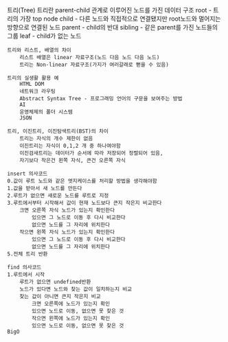 트리(Tree)
    트리란
        parent-child 관계로 이루어진 노드를 가진 데이터 구조
        root - 트리의 가장 top node
        child - 다른 노드와 직접적으로 연결됐지만 root노드와 멀어지는 방향으로 연결된 노드
        parent - child의 반대
        sibling - 같은 parent를 가진 노드들의 그룹
        leaf - child가 없는 노드

    트리와 리스트, 배열의 차이
        리스트 배열은 linear 자료구조(노드 다음 노드 다음 노드)
        트리는 Non-linear 자료구조(가지가 여러갈래로 뻗을 수 있음)

    트리의 실생활 활용 예
        HTML DOM
        네트워크 라우팅
        Abstract Syntax Tree - 프로그래밍 언어의 구문을 보여주는 방법
        AI
        운영체제의 폴더 시스템
        JSON

    트리, 이진트리, 이진탐색트리(BST)의 차이
        트리는 자식의 개수 제한이 없음
        이진트리는 자식이 0,1,2 개 중 하나여야함
        이진검새트리는 데이터가 순서에 따라 저장되어 정렬되어 있음,
        자기보다 작은건 왼쪽 자식, 큰건 오른쪽 자식
    
    insert 의사코드
    0.값이 루트 노드와 같은 엣지케이스를 처리할 방법을 생각해야함
    1.값을 받아서 새 노드를 만든다
    2.루트가 없으면 새로운 노드를 루트로 지정
    3.루트에서부터 시작해서 값이 현재 노드보다 큰지 작은지 비교한다
        크면 오른쪽 자식 노드가 있는지 확인한다
            있으면 그 노드로 이동 후 다시 비교한다
            없으면 노드를 그 자리에 위치한다
        작으면 왼쪽 자식 노드가 있는지 확인한다
            있으면 그 노드로 이동 후 다시 비교한다
            없으면 노드를 그 자리에 위치한다
    5.전체 트리 반환

    find 의사코드
    1.루트에서 시작
        루트가 없으면 undefined반환
        노드가 있다면 노드와 찾는 값이 일치하는지 비교
        찾는 값이 아니면 큰지 작은지 비교
            크면 오른쪽에 노드가 있는지 확인
            있으면 노드로 이동, 없으면 못 찾은 것
            작으면 왼쪽에 노드가 있는지 확인
            있으면 노드로 이동, 없으면 못 찾은 것
    BigO